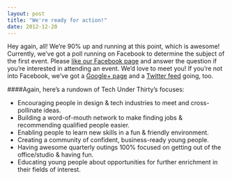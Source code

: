 ```yaml
---
layout: post
title: "We're ready for action!"
date: 2012-12-20
---
```


Hey again, all! We’re 90% up and running at this point, which is awesome! Currently, we’ve got a poll running on Facebook to determine the subject of the first event. Please [like our Facebook page](http://www.facebook.com/techunderthirty) and answer the question if you’re interested in attending an event. We’d love to meet you!  If you’re not into Facebook, we’ve got a [Google+ page](https://plus.google.com/106271289467655027729/posts) and a [Twitter feed](http://www.twitter.com/techunderthirty) going, too.

####Again, here’s a rundown of Tech Under Thirty’s focuses:
- Encouraging people in design & tech industries to meet and cross-pollinate ideas.
- Building a word-of-mouth network to make finding jobs & recommending qualified people easier.
- Enabling people to learn new skills in a fun & friendly environment.
- Creating a community of confident, business-ready young people.
- Having awesome quarterly outings 100% focused on getting out of the office/studio & having fun.
- Educating young people about opportunities for further enrichment in their fields of interest.